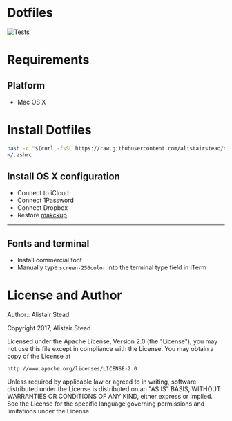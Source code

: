 # Dotfiles

![Tests](https://github.com/alistairstead/dotfiles/workflows/Tests/badge.svg)

# Requirements

## Platform

- Mac OS X

# Install Dotfiles

```bash
bash -c "$(curl -fsSL https://raw.githubusercontent.com/alistairstead/dotfiles/main/install.sh)" && source
~/.zshrc
```

## Install OS X configuration

- Connect to iCloud
- Connect 1Password
- Connect Dropbox
- Restore [makckup](https://github.com/lra/mackup)

---

## Fonts and terminal

- Install commercial font
- Manually type `screen-256color` into the terminal type field in iTerm

# License and Author

Author:: Alistair Stead

Copyright 2017, Alistair Stead

Licensed under the Apache License, Version 2.0 (the "License");
you may not use this file except in compliance with the License.
You may obtain a copy of the License at

    http://www.apache.org/licenses/LICENSE-2.0

Unless required by applicable law or agreed to in writing, software
distributed under the License is distributed on an "AS IS" BASIS,
WITHOUT WARRANTIES OR CONDITIONS OF ANY KIND, either express or implied.
See the License for the specific language governing permissions and
limitations under the License.
